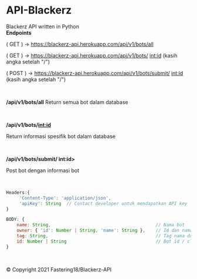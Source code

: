 # API-Blackerz
Blackerz API written in Python
<br>
**__Endpoints__**

( GET ) -> https://blackerz-api.herokuapp.com/api/v1/bots/all

( GET ) -> https://blackerz-api.herokuapp.com/api/v1/bots/ <int:id>  (kasih angka setelah "/")

( POST ) -> https://blackerz-api.herokuapp.com/api/v1/bots/submit/ <int:id>    (kasih angka setelah "/")

<br>

**/api/v1/bots/all**
Return semua bot dalam database

<br>

**/api/v1/bots/<int:id>**

Return informasi spesifik bot dalam database

<br>

**/api/v1/bots/submit/ int:id>**

Post bot dengan informasi bot

<br>

```js
Headers:{
     'Content-Type': 'application/json',
     'apiKey': String  // Contact developer untuk mendapatkan API key
}
```

```js
BODY: {
    name: String,                                        // Nama bot
    owner: { 'id': Number | String, 'name': String },    // Id dan nama akun Discord untuk developer bot
    tag: String,                                         // Tag nama dan diskriminator 
    id: Number | String                                  // Bot id / client id
}
```

<br>

© Copyright 2021 Fastering18/Blackerz-API
